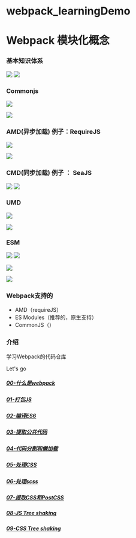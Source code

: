 # webpack_learningDemo

# Webpack 模块化概念

### 基本知识体系
![](https://upload-images.jianshu.io/upload_images/9249356-b341fa2f8d568232.png?imageMogr2/auto-orient/strip%7CimageView2/2/w/1240)
![](https://upload-images.jianshu.io/upload_images/9249356-8937544fbfd731fa.png?imageMogr2/auto-orient/strip%7CimageView2/2/w/1240)

### Commonjs
![](https://upload-images.jianshu.io/upload_images/9249356-27fcda382a0545c1.png?imageMogr2/auto-orient/strip%7CimageView2/2/w/1240)

![](https://upload-images.jianshu.io/upload_images/9249356-c2117b59872b237e.png?imageMogr2/auto-orient/strip%7CimageView2/2/w/1240)
### AMD(异步加载) 例子：RequireJS 
![](https://upload-images.jianshu.io/upload_images/9249356-05182cb55f0c5e3d.png?imageMogr2/auto-orient/strip%7CimageView2/2/w/1240)

![](https://upload-images.jianshu.io/upload_images/9249356-a280763209c1abd2.png?imageMogr2/auto-orient/strip%7CimageView2/2/w/1240)

### CMD(同步加载) 例子 ： SeaJS
![](https://upload-images.jianshu.io/upload_images/9249356-ba0c67d114a6ab42.png?imageMogr2/auto-orient/strip%7CimageView2/2/w/1240)
![](https://upload-images.jianshu.io/upload_images/9249356-0493b6d2482022ed.png?imageMogr2/auto-orient/strip%7CimageView2/2/w/1240)
### UMD
![](https://upload-images.jianshu.io/upload_images/9249356-7af38d93ff4df7cf.png?imageMogr2/auto-orient/strip%7CimageView2/2/w/1240)

![](https://upload-images.jianshu.io/upload_images/9249356-547c3491fb8113dc.png?imageMogr2/auto-orient/strip%7CimageView2/2/w/1240)
### ESM
![](https://upload-images.jianshu.io/upload_images/9249356-d00ac6876b6c62c1.png?imageMogr2/auto-orient/strip%7CimageView2/2/w/1240)
![](https://upload-images.jianshu.io/upload_images/9249356-82e7fde77d840ca1.png?imageMogr2/auto-orient/strip%7CimageView2/2/w/1240)

![](https://upload-images.jianshu.io/upload_images/9249356-73c72ffc6ef06f61.png?imageMogr2/auto-orient/strip%7CimageView2/2/w/1240)

![](https://upload-images.jianshu.io/upload_images/9249356-07f673b023d3573a.png?imageMogr2/auto-orient/strip%7CimageView2/2/w/1240)

### Webpack支持的
- AMD（requireJS）
- ES Modules（推荐的，原生支持）
- CommonJS（）

### 介绍
学习Webpack的代码仓库

Let's go
##### [00-什么是webpack](./00-什么是webpack.md)
##### [01-打包JS](./01-打包JS.md)
##### [02-编译ES6](./02-编译ES6.md)
##### [03-提取公共代码](./03-提取公共代码.md)
##### [04-代码分割和懒加载](./04-代码分割和懒加载.md)
##### [05-处理CSS](./05-处理CSS.md)
##### [06-处理scss](./06-处理scss.md)
##### [07-提取CSS和PostCSS](./07-提取CSS和PostCSS.md)
##### [08-JS Tree shaking](./08-JSTreeShaking.md)
##### [09-CSS Tree shaking](./09-CssTreeShaking.md)